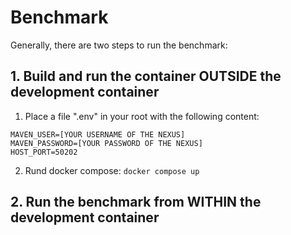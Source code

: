 # Benchmark

Generally, there are two steps to run the benchmark:

## 1. Build and run the container OUTSIDE the development container

1. Place a file ".env" in your root with the following content:
```
MAVEN_USER=[YOUR USERNAME OF THE NEXUS]
MAVEN_PASSWORD=[YOUR PASSWORD OF THE NEXUS]
HOST_PORT=50202
```
2. Rund docker compose: `docker compose up`

## 2. Run the benchmark from WITHIN the development container